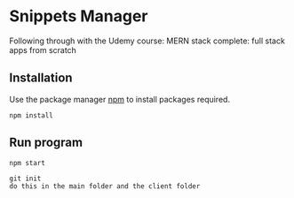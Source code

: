 # Snippets Manager

Following through with the Udemy course: MERN stack complete: full stack apps from scratch


## Installation

Use the package manager [npm](https://www.npmjs.com/) to install packages required.

```terminal
npm install
```
## Run program

```terminal
npm start

```

```terminal
git init 
do this in the main folder and the client folder

```